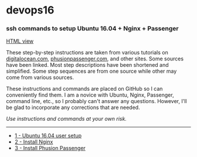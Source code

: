 # devops16
### ssh commands to setup Ubuntu 16.04 + Nginx + Passenger

[HTML view](https://macfire.github.io/devops16/)

These step-by-step instructions are taken from various tutorials on [digitalocean.com](https://digitalocean.com), [phusionpassenger.com](https://www.phusionpassenger.com), and other sites. Some sources have been linked.  Most step descriptions have been shortened and simplified. Some step sequences are from one source while other may come from various sources.

These instructions and commands are placed on GitHub so I can conveniently find them. I am a novice with Ubuntu, Nginx, Passenger, command line, etc., so I probably can't answer any questions. However, I'll be glad to incorporate any corrections that are needed.

_Use instructions and commands at your own risk._

---

* [1 - Ubuntu 16.04 user setup](devops16_1_ubuntu16_setup.md)
* [2 - Install Nginx](devops16_2_install_nginx.md)
* [3 - Install Phusion Passenger](devops16_3_install_phusionpassenger.md)
